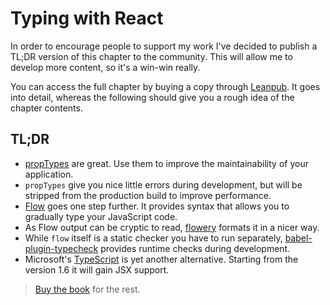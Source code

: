 # Typing with React

In order to encourage people to support my work I've decided to publish a TL;DR version of this chapter to the community. This will allow me to develop more content, so it's a win-win really.

You can access the full chapter by buying a copy through [Leanpub](https://leanpub.com/survivejs_webpack_react). It goes into detail, whereas the following should give you a rough idea of the chapter contents.

## TL;DR

* [propTypes](https://facebook.github.io/react/docs/reusable-components.html) are great. Use them to improve the maintainability of your application.
* `propTypes` give you nice little errors during development, but will be stripped from the production build to improve performance.
* [Flow](http://flowtype.org) goes one step further. It provides syntax that allows you to gradually type your JavaScript code.
* As Flow output can be cryptic to read, [flowery](https://github.com/coodoo/flowery) formats it in a nicer way.
* While `flow` itself is a static checker you have to run separately, [babel-plugin-typecheck](https://github.com/codemix/babel-plugin-typecheck) provides runtime checks during development.
* Microsoft's [TypeScript](http://www.typescriptlang.org/) is yet another alternative. Starting from the version 1.6 it will gain JSX support.

> [Buy the book](https://leanpub.com/survivejs_webpack_react) for the rest.
